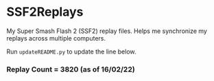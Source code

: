 # SSF2Replays
My Super Smash Flash 2 (SSF2) replay files.
Helps me synchronize my replays across multiple computers.

Run `updateREADME.py` to update the line below.

### Replay Count = 3820 (as of 16/02/22)
